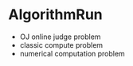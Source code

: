 AlgorithmRun
============

* OJ online judge  problem
* classic compute problem
* numerical computation problem
